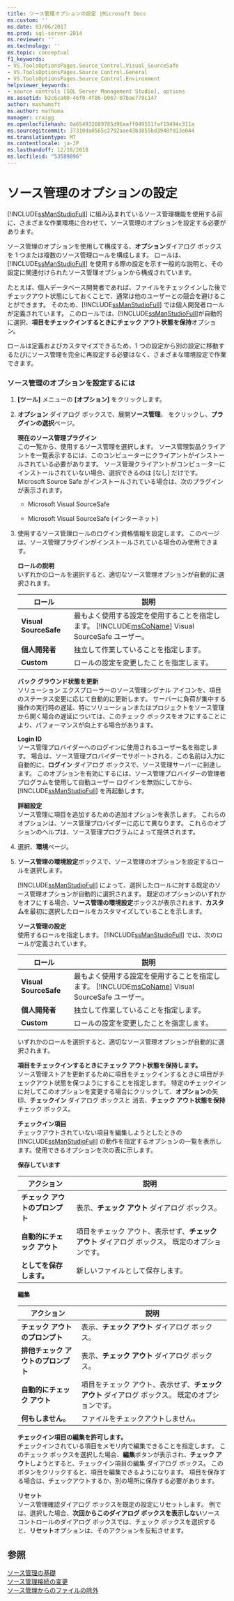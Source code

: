 ```yaml
---
title: ソース管理オプションの設定 |Microsoft Docs
ms.custom: ''
ms.date: 03/06/2017
ms.prod: sql-server-2014
ms.reviewer: ''
ms.technology: ''
ms.topic: conceptual
f1_keywords:
- VS.ToolsOptionsPages.Source_Control.Visual_SourceSafe
- VS.ToolsOptionsPages.Source_Control.General
- VS.ToolsOptionsPages.Source_Control.Environment
helpviewer_keywords:
- source controls [SQL Server Management Studio], options
ms.assetid: b2c6ca00-46f0-4f86-b067-07bae779c147
author: mashamsft
ms.author: mathoma
manager: craigg
ms.openlocfilehash: 0a654932689785d96aaff049551faf19494c311a
ms.sourcegitcommit: 37310da0565c2792aae43b3855bd3948fd13e044
ms.translationtype: MT
ms.contentlocale: ja-JP
ms.lasthandoff: 12/18/2018
ms.locfileid: "53589896"
---
```

# <a name="set-source-control-options"></a>ソース管理のオプションの設定
  [!INCLUDE[ssManStudioFull](../includes/ssmanstudiofull-md.md)] に組み込まれているソース管理機能を使用する前に、さまざまな作業環境に合わせて、ソース管理のオプションを設定する必要があります。  
  
 ソース管理のオプションを使用して構成する、**オプション**ダイアログ ボックスを 1 つまたは複数のソース管理ロールを構成します。 ロールは、[!INCLUDE[ssManStudioFull](../includes/ssmanstudiofull-md.md)] を使用する際の設定を示す一般的な説明と、その設定に関連付けられたソース管理オプションから構成されています。  
  
 たとえば、個人データベース開発者であれば、ファイルをチェックインした後でチェックアウト状態にしておくことで、通常は他のユーザーとの競合を避けることができます。 そのため、[!INCLUDE[ssManStudioFull](../includes/ssmanstudiofull-md.md)] では個人開発者ロールが定義されています。 このロールでは、[!INCLUDE[ssManStudioFull](../includes/ssmanstudiofull-md.md)]が自動的に選択、**項目をチェックインするときにチェック アウト状態を保持**オプション。  
  
 ロールは定義およびカスタマイズできるため、1 つの設定から別の設定に移動するたびにソース管理を完全に再設定する必要はなく、さまざまな環境設定で作業できます。  
  
### <a name="to-set-source-control-options"></a>ソース管理のオプションを設定するには  
  
1.  **[ツール]** メニューの **[オプション]** をクリックします。  
  
2.  **オプション** ダイアログ ボックスで、展開**ソース管理**、 をクリックし、**プラグインの選択**ページ。  
  
     **現在のソース管理プラグイン**  
     この一覧から、使用するソース管理を選択します。 ソース管理製品クライアントを一覧表示するには、このコンピューターにクライアントがインストールされている必要があります。 ソース管理クライアントがコンピューターにインストールされていない場合、選択できるのは [なし] だけです。 Microsoft Source Safe がインストールされている場合は、次のプラグインが表示されます。  
  
    -   Microsoft Visual SourceSafe  
  
    -   Microsoft Visual SourceSafe (インターネット)  
  
3.  使用するソース管理ロールのログイン資格情報を設定します。 このページは、ソース管理プラグインがインストールされている場合のみ使用できます。  
  
     **ロールの説明**  
     いずれかのロールを選択すると、適切なソース管理オプションが自動的に選択されます。  
  
    |ロール|説明|  
    |----------|-----------------|  
    |**Visual SourceSafe**|最もよく使用する設定を使用することを指定します。 [!INCLUDE[msCoName](../includes/msconame-md.md)] Visual SourceSafe ユーザー。|  
    |**個人開発者**|独立して作業していることを指定します。|  
    |**Custom**|ロールの設定を変更したことを指定します。|  
  
     **バック グラウンド状態を更新**  
     ソリューション エクスプローラーのソース管理シグナル アイコンを、項目のステータス変更に応じて自動的に更新します。 サーバーに負荷が集中する操作の実行時の遅延、特にソリューションまたはプロジェクトをソース管理から開く場合の遅延については、このチェック ボックスをオフにすることにより、パフォーマンスが向上する場合があります。  
  
     **Login ID**  
     ソース管理プロバイダーへのログインに使用されるユーザー名を指定します。 場合は、ソース管理プロバイダーでサポートされる、この名前は入力に自動的に、**ログイン** ダイアログ ボックスで、ソース管理サーバーに到達します。 このオプションを有効にするには、ソース管理プロバイダーの管理者プログラムを使用して自動ユーザー ログインを無効にしてから、[!INCLUDE[ssManStudioFull](../includes/ssmanstudiofull-md.md)] を再起動します。  
  
     **詳細設定**  
     ソース管理に項目を追加するための追加オプションを表示します。 これらのオプションは、ソース管理プロバイダーに応じて異なります。 これらのオプションのヘルプは、ソース管理プログラムによって提供されます。  
  
4.  選択、**環境**ページ。  
  
5.  **ソース管理の環境設定**ボックスで、ソース管理のオプションを設定するロールを選択します。  
  
     [!INCLUDE[ssManStudioFull](../includes/ssmanstudiofull-md.md)] によって、選択したロールに対する既定のソース管理オプションが自動的に選択されます。 既定のオプションのいずれかをオフにする場合、**ソース管理の環境設定**ボックスが表示されます、**カスタム**を最初に選択したロールをカスタマイズしていることを示します。  
  
     **ソース管理の設定**  
     使用するロールを指定します。 [!INCLUDE[ssManStudioFull](../includes/ssmanstudiofull-md.md)] では、次のロールが定義されています。  
  
    |ロール|説明|  
    |----------|-----------------|  
    |**Visual SourceSafe**|最もよく使用する設定を使用することを指定します。 [!INCLUDE[msCoName](../includes/msconame-md.md)] Visual SourceSafe ユーザー。|  
    |**個人開発者**|独立して作業していることを指定します。|  
    |**Custom**|ロールの設定を変更したことを指定します。|  
  
     いずれかのロールを選択すると、適切なソース管理オプションが自動的に選択されます。  
  
     **項目をチェックインするときにチェック アウト状態を保持します。**  
     ソース管理ストアを更新するために項目をチェックインするときに項目がチェックアウト状態を保つようにすることを指定します。 特定のチェックインに対してこのオプションを変更する場合にクリックして、**オプション**の矢印、**チェックイン** ダイアログ ボックスと 消去、**チェック アウト状態を保持** チェック ボックス。  
  
     **チェックイン項目**  
     チェックアウトされていない項目を編集しようとしたときの [!INCLUDE[ssManStudioFull](../includes/ssmanstudiofull-md.md)] の動作を指定するオプションの一覧を表示します。使用できるオプションを次の表に示します。  
  
     **保存しています**  
  
    |アクション|説明|  
    |------------|-----------------|  
    |**チェック アウトのプロンプト**|表示、**チェック アウト** ダイアログ ボックス。|  
    |**自動的にチェック アウト**|項目をチェック アウト、表示せず、**チェック アウト** ダイアログ ボックス。 既定のオプションです。|  
    |**としてを保存します。**|新しいファイルとして保存します。|  
  
     **編集**  
  
    |アクション|説明|  
    |------------|-----------------|  
    |**チェック アウトのプロンプト**|表示、**チェック アウト** ダイアログ ボックス。|  
    |**排他チェック アウトのプロンプト**|表示、**チェック アウト** ダイアログ ボックス。|  
    |**自動的にチェック アウト**|項目をチェック アウト、表示せず、**チェック アウト** ダイアログ ボックス。 既定のオプションです。|  
    |**何もしません。**|ファイルをチェックアウトしません。|  
  
     **チェックイン項目の編集を許可します。**  
     チェックインされている項目をメモリ内で編集できることを指定します。 このチェック ボックスを選択した場合、**編集**ボタンが表示され、**チェック アウト**しようとすると、チェックイン項目の編集 ダイアログ ボックス。 このボタンをクリックすると、項目を編集できるようになります。 項目を保存する場合は、チェックアウトするか、別の場所に保存する必要があります。  
  
     **リセット**  
     ソース管理確認ダイアログ ボックスを既定の設定にリセットします。 例では、選択した場合、**次回からこのダイアログ ボックスを表示しない**ソース コントロールのダイアログ ボックスでは、チェック ボックスを選択すると、**リセット**オプションは、そのアクションを反転させます。  
  
## <a name="see-also"></a>参照  
 [ソース管理の基礎](../../2014/database-engine/source-control-basics.md)   
 [ソース管理接続の変更](../../2014/database-engine/change-source-control-connections.md)   
 [ソース管理からのファイルの除外](../../2014/database-engine/exclude-files-from-source-control.md)  
  
  
